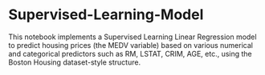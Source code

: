 # Supervised-Learning-Model
This notebook implements a Supervised Learning Linear Regression model to predict housing prices (the MEDV variable) based on various numerical and categorical predictors such as RM, LSTAT, CRIM, AGE, etc., using the Boston Housing dataset-style structure.
